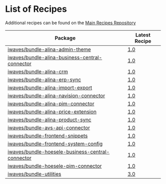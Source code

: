 # List of Recipes

Additional recipes can be found on the [Main Recipes Repository](https://github.com/symfony/recipes/blob/flex/main/RECIPES.md)

| Package | Latest Recipe |
| --- | --- |
| [iwaves/bundle-alina-admin-theme](https://packagist.org/packages/iwaves/bundle-alina-admin-theme) | [1.0](iwaves/bundle-alina-admin-theme/1.0) |
| [iwaves/bundle-alina-business-central-connector](https://packagist.org/packages/iwaves/bundle-alina-business-central-connector) | [1.0](iwaves/bundle-alina-business-central-connector/1.0) |
| [iwaves/bundle-alina-crm](https://packagist.org/packages/iwaves/bundle-alina-crm) | [1.0](iwaves/bundle-alina-crm/1.0) |
| [iwaves/bundle-alina-erp-sync](https://packagist.org/packages/iwaves/bundle-alina-erp-sync) | [1.0](iwaves/bundle-alina-erp-sync/1.0) |
| [iwaves/bundle-alina-import-export](https://packagist.org/packages/iwaves/bundle-alina-import-export) | [1.0](iwaves/bundle-alina-import-export/1.0) |
| [iwaves/bundle-alina-navision-connector](https://packagist.org/packages/iwaves/bundle-alina-navision-connector) | [1.0](iwaves/bundle-alina-navision-connector/1.0) |
| [iwaves/bundle-alina-pim-connector](https://packagist.org/packages/iwaves/bundle-alina-pim-connector) | [1.0](iwaves/bundle-alina-pim-connector/1.0) |
| [iwaves/bundle-alina-price-extension](https://packagist.org/packages/iwaves/bundle-alina-price-extension) | [1.0](iwaves/bundle-alina-price-extension/1.0) |
| [iwaves/bundle-alina-product-sync](https://packagist.org/packages/iwaves/bundle-alina-product-sync) | [1.0](iwaves/bundle-alina-product-sync/1.0) |
| [iwaves/bundle-avs-api-connector](https://packagist.org/packages/iwaves/bundle-avs-api-connector) | [1.0](iwaves/bundle-avs-api-connector/1.0) |
| [iwaves/bundle-frontend-snippets](https://packagist.org/packages/iwaves/bundle-frontend-snippets) | [1.0](iwaves/bundle-frontend-snippets/1.0) |
| [iwaves/bundle-frontend-system-config](https://packagist.org/packages/iwaves/bundle-frontend-system-config) | [1.0](iwaves/bundle-frontend-system-config/1.0) |
| [iwaves/bundle-hoesele-business-central-connector](https://packagist.org/packages/iwaves/bundle-hoesele-business-central-connector) | [1.0](iwaves/bundle-hoesele-business-central-connector/1.0) |
| [iwaves/bundle-hoesele-pim-connector](https://packagist.org/packages/iwaves/bundle-hoesele-pim-connector) | [1.0](iwaves/bundle-hoesele-pim-connector/1.0) |
| [iwaves/bundle-utilities](https://packagist.org/packages/iwaves/bundle-utilities) | [3.0](iwaves/bundle-utilities/3.0) |